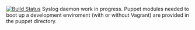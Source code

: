 [![Build Status](https://travis-ci.org/[YOUR_GITHUB_USERNAME]/[YOUR_PROJECT_NAME].png)](https://travis-ci.org/SupermanScott/nemhain)
Syslog daemon work in progress. Puppet modules needed to boot
up a development enviroment (with or without Vagrant) are
provided in the puppet directory.